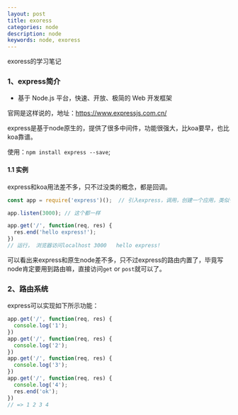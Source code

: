 ```yaml
---
layout: post
title: exoress
categories: node
description: node
keywords: node, exoress
---
```


exoress的学习笔记

### 1、express简介

- 基于 Node.js 平台，快速、开放、极简的 Web 开发框架

官网是这样说的，地址：https://www.expressjs.com.cn/

express是基于node原生的，提供了很多中间件，功能很强大，比koa要早，也比koa靠谱。

使用：`npm install express --save`;


#### 1.1 实例

express和koa用法差不多，只不过没类的概念，都是回调。

```js
const app = require('express')();  // 引入express，调用，创建一个应用，类似于new koa

app.listen(3000); // 这个都一样

app.get('/', function(req, res) {
  res.end('hello express!');
})
// 运行， 浏览器访问localhost 3000   hello express!
```

可以看出来express和原生node差不多，只不过express的路由内置了，毕竟写node肯定要用到路由嘛，直接访问`get` or `post`就可以了。


### 2、路由系统

express可以实现如下所示功能：

```js
app.get('/', function(req, res) {
  console.log('1');
})
app.get('/', function(req, res) {
  console.log('2');
})
app.get('/', function(req, res) {
  console.log('3');
})
app.get('/', function(req, res) {
  console.log('4');
  res.end('ok');
})
// => 1 2 3 4
```

